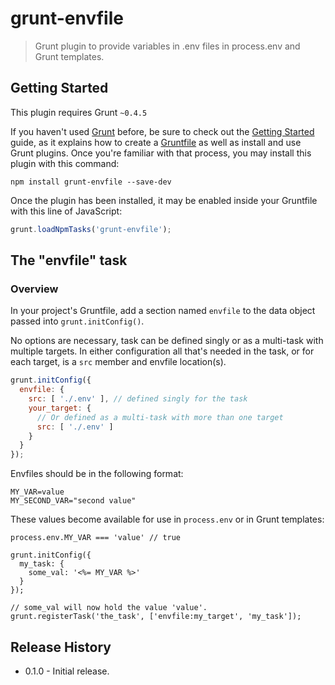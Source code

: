 # grunt-envfile

> Grunt plugin to provide variables in .env files in process.env and Grunt templates.

## Getting Started
This plugin requires Grunt `~0.4.5`

If you haven't used [Grunt](http://gruntjs.com/) before, be sure to check out the [Getting Started](http://gruntjs.com/getting-started) guide, as it explains how to create a [Gruntfile](http://gruntjs.com/sample-gruntfile) as well as install and use Grunt plugins. Once you're familiar with that process, you may install this plugin with this command:

```shell
npm install grunt-envfile --save-dev
```

Once the plugin has been installed, it may be enabled inside your Gruntfile with this line of JavaScript:

```js
grunt.loadNpmTasks('grunt-envfile');
```

## The "envfile" task

### Overview
In your project's Gruntfile, add a section named `envfile` to the data object passed into `grunt.initConfig()`.

No options are necessary, task can be defined singly or as a multi-task with multiple targets.  In either configuration all that's needed in the task, or for each target, is a `src` member and envfile location(s).

```js
grunt.initConfig({
  envfile: {
    src: [ './.env' ], // defined singly for the task
    your_target: {
      // Or defined as a multi-task with more than one target
      src: [ './.env' ]
    }
  }
});
```

Envfiles should be in the following format:

```
MY_VAR=value
MY_SECOND_VAR="second value"
```

These values become available for use in `process.env` or in Grunt templates:

```
process.env.MY_VAR === 'value' // true

grunt.initConfig({
  my_task: {
    some_val: '<%= MY_VAR %>' 
  }
});

// some_val will now hold the value 'value'.
grunt.registerTask('the_task', ['envfile:my_target', 'my_task']);
```

## Release History
- 0.1.0 - Initial release.
